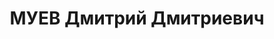 ---
title: МУЕВ Дмитрий Дмитриевич
description: "Род. в 1887, г. Казань, русский. Проживал: г. Смоленск. Комбриг, нач.\
  \ артиллерии ПВО, Белорусский ВО. \n  Арестован 03.07.1937. Обв. по ст. 58-7, 58-8,\
  \ 58-11. (\"участник военно-офицерского троцкистского заговора, вредительство в\
  \ боевой, политической подготовке\"). Приговор: ВК ВС СССР, 22.11.1937 – ВМН с конфискацией\
  \ имущества, лишение воинского звания. Расстрелян 22.11.1937, в г.Смоленск. \n \
  \ Реабилитирован 03.10.1957"
---